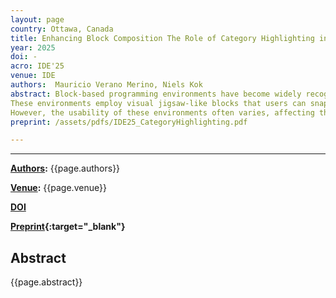 ```yaml
---
layout: page
country: Ottawa, Canada
title: Enhancing Block Composition The Role of Category Highlighting in Block-Based Environments
year: 2025
doi: -
acro: IDE'25
venue: IDE
authors:  Mauricio Verano Merino, Niels Kok
abstract: Block-based programming environments have become widely recognized as a user-friendly approach to programming, especially for beginners and non-technical users. They offer a programming experience based on the what-you-see-is-what-you-get (WYSIWYG) paradigm.
These environments employ visual jigsaw-like blocks that users can snap together to form programs, allowing them to focus on logical concepts without the burden of the language's syntax.
However, the usability of these environments often varies, affecting the quality of the user experience. This paper presents Category Highlighting, a technique designed to enhance block discoverability, facilitate intuitive interactions, and improve overall navigation within environments built on the Google Blockly library. We demonstrate its usefulness in different case studies.
preprint: /assets/pdfs/IDE25_CategoryHighlighting.pdf

---
```


---

**[Authors](#):** {{page.authors}}

**[Venue](#):** {{page.venue}}


**[DOI]({{page.doi}})**  


**[Preprint]({{page.preprint}}){:target="_blank"}** 

## Abstract

{{page.abstract}}